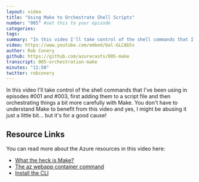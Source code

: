```yaml
---
layout: video
title: "Using Make to Orchestrate Shell Scripts"
number: "005" #set this to your episode
categories:
tags:
summary: "In this video I'll take control of the shell commands that I've been using in episodes #001 and #003, first adding them to a script file and then orchestrating things a bit more carefully with Make"
video: https://www.youtube.com/embed/bal-GLCAb5s
author: Rob Conery
github: https://github.com/azurecasts/005-make
transcript: 005-orchestration-make
minutes: "11:50"
twitter: robconery
---
```


In this video I'll take control of the shell commands that I've been using in episodes #001 and #003, first adding them to a script file and then orchestrating things a bit more carefully with Make. You don't have to understand Make to benefit from this video and yes, I might be abusing it just a little bit... but it's for a good cause!

## Resource Links

You can read more about the Azure resources in this video here:

 - [What the heck is Make?](https://www.youtube.com/watch?v=_r7i5X0rXJk)
 - [The az webapp container command](https://docs.microsoft.com/cli/azure/webapp/config/container?view=azure-cli-latest&WT.mc_id=docs-azurecasts-robcon)
 - [Install the CLI](https://docs.microsoft.com/cli/azure/install-azure-cli?view=azure-cli-latest&WT.mc_id=docs-azurecasts-robcon)